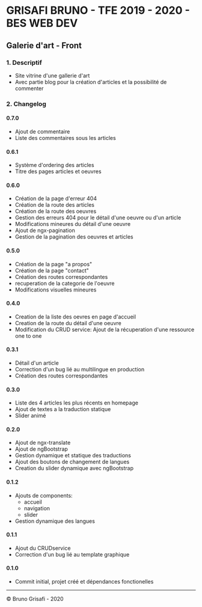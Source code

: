 # GRISAFI BRUNO - TFE 2019 - 2020 - BES WEB DEV
## Galerie d'art - Front

### 1. Descriptif
* Site vitrine d'une gallerie d'art
* Avec partie blog pour la création d'articles et la possibilité de commenter


### 2. Changelog

#### 0.7.0
* Ajout de commentaire
* Liste des commentaires sous les articles

#### 0.6.1
* Système d'ordering des articles
* Titre des pages articles et oeuvres

#### 0.6.0
* Création de la page d'erreur 404
* Création de la route des articles
* Création de la route des oeuvres
* Gestion des erreurs 404 pour le détail d'une oeuvre ou d'un article
* Modifications mineures du détail d'une oeuvre
* Ajout de ngx-pagination
* Gestion de la pagination des oeuvres et articles

#### 0.5.0
* Création de la page "a propos"
* Création de la page "contact"
* Création des routes correspondantes
* recuperation de la categorie de l'oeuvre
* Modifications visuelles mineures


#### 0.4.0
* Creation de la liste des oevres en page d'accueil
* Creation de la route du détail d'une oeuvre
* Modification du CRUD service: Ajout de la récuperation d'une ressource one to one

#### 0.3.1
* Détail d'un article
* Correction d'un bug lié au multilingue en production
* Création des routes correspondantes

#### 0.3.0
* Liste des 4 articles les plus récents en homepage
* Ajout de textes a la traduction statique
* Slider animé

#### 0.2.0
* Ajout de ngx-translate
* Ajout de ngBootstrap
* Gestion dynamique et statique des traductions
* Ajout des boutons de changement de langues
* Creation du slider dynamique avec ngBootstrap

#### 0.1.2
* Ajouts de components: 
  * accueil
  * navigation
  * slider
* Gestion dynamique des langues 

#### 0.1.1
* Ajout du CRUDservice
* Correction d'un bug lié au template graphique

#### 0.1.0
* Commit initial, projet créé et dépendances fonctionelles
 
---
 
© Bruno Grisafi - 2020

